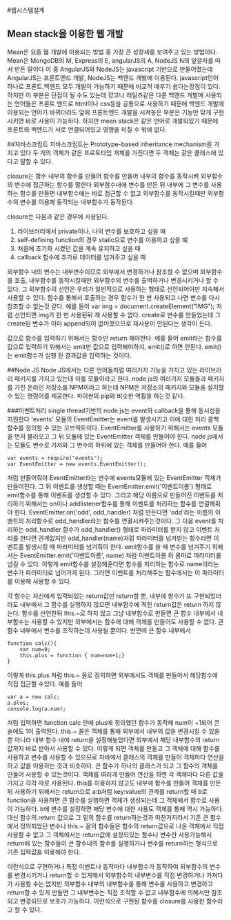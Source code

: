 #웹시스템설계

## Mean stack을 이용한 웹 개발

Mean은 요즘 웹 개발에 이용되는 방법 중 가장 큰 성장세를 보여주고 있는 방법이다.
Mean은
MongoDB의 M,
Express의 E,
angularJS의 A,
NodeJS N의 앞글자를 따서 만든 말이다
이 중 AngularJS와 NodeJS는 javascript 기반으로 만들어졌는데 AngularJS는 프론트엔드 개발, NodeJS는 백엔드 개발에 이용된다.
javascript언어 하나로 프론트,백엔드 모두 개발이 가능하기 때문에 비교적 배우기 쉽다는장점이 있다.
하지만 이 부분은 단점이 될 수도 있는데 쟝고나 레일즈같은 다른 백엔드 개발에 사용되는 언어들은 프론트 엔드로 html이나 css등을 공통으로 사용하기 때문에 백엔드 개발에 이용되는 언어가 바뀌더라도 앞에 프론트엔드 개발을 시켜놓은 부분은 기능만 맞게 구현시키면 바로 사용이 가능하다.
하지만 mean stack은 같은 언어로 개발되있기 때문에 프론트와 백엔드가 서로 연결되어있고 영향을 미칠 수 밖에 없다.


##자바스크립트
자바스크립트는 Prototype-based inheritance mechanism을 가지고 있다
두 개의 객체가 같은 프로토타입 개체를 가진다면 두 객체는 같은 클래스에 있다고 말할 수 있다.

closure는 함수 내부의 함수를 만들어 함수를 만들어 내부의 함수를 동작시켜 외부함수의 변수에 접근하는 함수를 말한다
외부함수내에 변수를 만든 뒤 내부에 그 변수를 사용하는 함수를 만들면 내부함수에는 바로 접근할 수 없고
외부함수를 동작시킬때만 외부함수의 변수를 이용해 동작되는 내부함수가 동작된다.

closure는 다음과 같은 경우에 사용된다.
1. 라이브러리에서 private이나, 나의 변수를 보호하고 싶을 때
2. self-defining function의 경우 static으로 변수를 이용하고 싶을 떄
3. 처음에 초기화 시켰던 값을 계속 유지하고 싶을 때
4. callback 함수에 추가로 데이터를 넘겨주고 싶을 때

외부함수 내의 변수는 내부변수이므로 외부에서 변경하거나 참조할 수 없으며 외부함수를 호출, 내부함수를 동작시킬때만 외부함수의 변수를 출력하거나 변경시키거나 할 수 있다.
그 외부함수의 선언은 우리가 일반적으로 사용하는 형태로 선언되어야만 지속해서 사용할 수 있다.
함수를 통해서 호출하는 경우 함수가 한 번 사용되고 나면 변수를 다시 참조할 수 없는것 같다.
예를 들어
   var img = document.createElement("IMG");
처럼 선언되면 img가 한 번 사용된뒤 재 사용할 수 없다.
create로 변수를 만들었는데 그 create된 변수가 이미 append되어 없어졌으므로 재사용이 안된다는 생각이 든다.

값으로 함수를 입력하기 위해서는 함수만 return 해야한다.
예를 들어 emit라는 함수를 값으로 입력하기 위해서는 emit만 값으로 입력해야하지, emit()로 하면 안된다.
emit()는 emit함수가 실행 된 결과값을 입력하는 것이다.

##Node JS
Node JS에서는 다른 언어들처럼 여러가지 기능을 가지고 있는 라이브러리 패키지를 가지고 있는데 이를 모듈이라고 한다.
node js의 여러가지 모듈들과 패키지를 가진 온라인 저장소를 NPM이라고 하는데 NPM은 저장소의 패키지와 모듈을 설치할 수 있는 명령어를 제공한다.
파이썬의 pip와 비슷한 역활을 하는것 같다.

###이벤트처리
single thread기반의 node js는 event와 callback을 통해 동시성을 지원한다
'events' 모듈의 EventEmitter는 event를 발생시키고 이에 대한 처리 콜백 함수를 정의할 수 있는 오브젝트이다.
EventEmitter를 사용하기 위해서는 events 모듈을 먼저 불러오고 그 뒤 모듈에 있는 EventEmitter 객체를 만들어야 한다.
node js에서는 모듈도 변수로 가져와 그 변수의 하위에 있는 객체를 만들어야 한다.
예를 들어
    
    var events = require("events");
    var EventEmitter = new events.EventEmitter();

처럼 만들어줘야 EventEmitter라는 변수에 events모듈에 있는 EventEmitter 객체가 만들어진다.
그 뒤 이벤트를 생성할 때는 EventEmitter.emit('이벤트이름') 형태로 emit함수를 통해 이벤트를 생성할 수 있다.
그리고 해당 이름으로 만들어진 이벤트를 처리하기 위해서는 on이나 addlistener함수를 통해 이벤트를 처리하는 함수를 연결해줘야 한다.
EventEmitter.on('odd', odd_handler) 처럼 만든다면 'odd'라는 이름의 이벤트의 처리함수로 odd_handler라는 함수를 연결시켜주는것이다.
그 다음 event를 처리하는 odd_handler 함수가 odd_handler() 형태로 파라미터를 받지 않고 이벤트 처리를 한다면 관계없지만
odd_handler(name)처럼 파라미터를 넘겨받는 함수라면 이벤트를 발생시킬 때 파라미터를 넘겨줘야 한다.
emit함수를 쓸 때 변수를 넘겨주기 위해서는 EventEmitter.emit('이벤트이름', name) 처럼 이벤트이름 뒤 콤마로 파라미터를 넘길 수 있다.
이렇게 emit함수를 설정해준다면 함수를 처리하는 함수로 name이라는 변수가 파라미터로 넘어가게 된다.
그러면 이벤트를 처리해주는 함수에서는 이 파라미터를 이용해 사용할 수 있다.

각 함수는 자신에게 입력되있는 return값만 return할 뿐, 내부에 함수가 또 구현되있더라도 내부에서 그 함수를 실행하지 않으면 내부함수에
적힌 return값은 return 하지 않는다.
함수를 선언한뒤 this.~로 하지 않고 그냥 내부함수로 만들면 큰 함수 내부에서 내부함수는 사용할 수 있지만 외부에서는
함수에 대해 객체를 만들어도 사용할 수 없다. 큰 함수 내부에서 변수를 조작하는데 사용될 뿐이다.
반면에 큰 함수 내부에서 

    function calc(){
        var num=0;
        this.plus = function { num=num+1;}
    }

이렇게 this.plus 처럼 this.~ 꼴로 정의하면 외부에서도 객체를 만들어서 해당함수에 직접 접근할 수있다.
예를 들어

    var a = new calc;
    a.plus;
    console.log(a.num);
    
처럼 입력하면 function calc 안에 plus에 정의했던 함수가 동작해 num이 +1되어 콘솔에도 1이 출력된다.
this.~ 꼴은 객체를 통해 외부에서 내부의 값을 변경시킬 수 있을 뿐 아니라 내부 함수 내에 return을 설정해놓았다면
외부에서 해당 내부함수의 return값까지 바로 받아서 사용할 수 있다.
이렇게 되면 객체를 만들고 그 객체에 대해 함수를 사용하고 변수를 사용할 수 있으므로 자바에서 클래스의 객체를 만들어
객체마다 연산을 하고 값을 이용하는 것과 비슷하다. 큰 함수가 하나의 클래스가 되고 그 함수의 객체를 만들어 사용할 수 있는것이다.
객체를 여러개 만들어 연산을 하면 각 객체마다 다른 값을 가지고 각각 따로 사용된다.
this를 이용하지 않고도 내부에 함수를 만들어 객체를 만든 뒤 사용하기 위해서는 return으로 a:b처럼 key:value의 관계를 return할 때
b로 function을 사용하면 큰 함수를 실행하면 객체가 생성되는데 그 객체에서 함수로 사용이 가능하다.
b에 변수를 설정하면 해당 변수에 대한 사용도 객체를 통해 역시 가능하다.
대신 함수의 return 값으로 그 밑의 함수를 return하는것과 마찬가지라서 기존 큰 함수에서 정의되었던 변수나 this.~ 꼴의 함수들은
함수의 return값으로 나온 객체에서 직접 사용할 수 없고 그 객체에서는 return값에 설정되있는 함수나 변수만 사용가능해서 return에 있는
함수들이 큰 함수내의 함수를 실행하거나 변수를 return하는 형식으로 기존 입력값을 이용해야 한다.

이런식으로 구현하거나 특정 이벤트나 동작마다 내부함수가 동작하여 외부함수의 변수를 변경시키거나 return할 수 있게해서
외부함수의 내부변수를 직접 변경하거나 가져다가 사용할 수는 없지만 외부함수 내부의 내부함수를 통해 변수를 사용하고 변경하고 return할 수 있게
만들면 그 내부변수는 직접 조작할 수 없고 내부함수에 의해서만 참조되고 변경되므로 보호가 가능하다.
이런식으로 구현된 함수를 closure를 사용한 함수라고 할 수 있다.